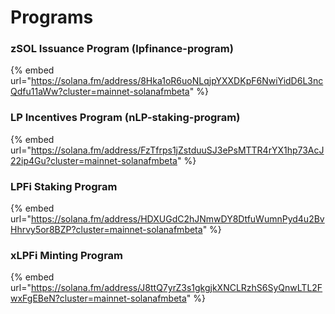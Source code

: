 # Programs

### zSOL Issuance Program (lpfinance-program)

{% embed url="https://solana.fm/address/8Hka1oR6uoNLqjpYXXDKpF6NwiYidD6L3ncQdfu11aWw?cluster=mainnet-solanafmbeta" %}

### LP Incentives Program (nLP-staking-program)

{% embed url="https://solana.fm/address/FzTfrps1jZstduuSJ3ePsMTTR4rYX1hp73AcJ22ip4Gu?cluster=mainnet-solanafmbeta" %}

### LPFi Staking Program

{% embed url="https://solana.fm/address/HDXUGdC2hJNmwDY8DtfuWumnPyd4u2BvHhrvy5or8BZP?cluster=mainnet-solanafmbeta" %}

### xLPFi Minting Program

{% embed url="https://solana.fm/address/J8ttQ7yrZ3s1gkgjkXNCLRzhS6SyQnwLTL2FwxFgEBeN?cluster=mainnet-solanafmbeta" %}
